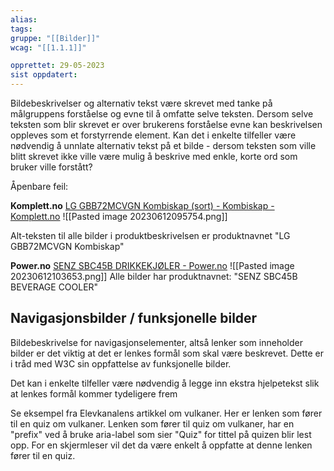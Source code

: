 ```yaml
---
alias:
tags:
gruppe: "[[Bilder]]"
wcag: "[[1.1.1]]"

opprettet: 29-05-2023
sist oppdatert: 
---
```


Bildebeskrivelser og alternativ tekst være skrevet med tanke på målgruppens forståelse og evne til å omfatte selve teksten. Dersom selve teksten som blir skrevet er over brukerens forståelse evne kan beskrivelsen oppleves som et forstyrrende element. Kan det i enkelte tilfeller være nødvendig å unnlate alternativ tekst på et bilde - dersom teksten som ville blitt skrevet ikke ville være mulig å beskrive med enkle, korte ord som bruker ville forstått?


Åpenbare feil:

**Komplett.no**
[LG GBB72MCVGN Kombiskap (sort) - Kombiskap - Komplett.no](https://www.komplett.no/product/1192584/hvitevarer/frysere-kjoeleskap/kombiskap/lg-gbb72mcvgn-kombiskap-sort#productinfo)
![[Pasted image 20230612095754.png]]

Alt-teksten til alle bilder i produktbeskrivelsen er produktnavnet "LG GBB72MCVGN Kombiskap"

**Power.no**
[SENZ SBC45B DRIKKEKJØLER - Power.no](https://www.power.no/hvitevarer/kjoel-frys-og-kombiskap/minikjoeleskap-og-drikkekjoeler/senz-sbc45b-drikkekjoeler/p-1285518/)
![[Pasted image 20230612103653.png]]
Alle bilder har produktnavnet: "SENZ SBC45B BEVERAGE COOLER"


## Navigasjonsbilder / funksjonelle bilder

Bildebeskrivelse for navigasjonselementer, altså lenker som inneholder bilder er det viktig at det er lenkes formål som skal være beskrevet. Dette er i tråd med W3C sin oppfattelse av funksjonelle bilder.

Det kan i enkelte tilfeller være nødvendig å legge inn ekstra hjelpetekst slik at lenkes formål kommer tydeligere frem

Se eksempel fra Elevkanalens artikkel om vulkaner.
Her er lenken som fører til en quiz om vulkaner. Lenken som fører til quiz om vulkaner, har en "prefix" ved å bruke aria-label som sier "Quiz" for tittel på quizen blir lest opp. For en skjermleser vil det da være enkelt å oppfatte at denne lenken fører til en quiz.